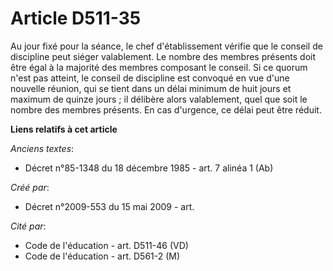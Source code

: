 # Article D511-35

Au jour fixé pour la séance, le chef d'établissement vérifie que le conseil de discipline peut siéger valablement. Le nombre
des membres présents doit être égal à la majorité des membres composant le conseil. Si ce quorum n'est pas atteint, le
conseil de discipline est convoqué en vue d'une nouvelle réunion, qui se tient dans un délai minimum de huit jours et maximum
de quinze jours ; il délibère alors valablement, quel que soit le nombre des membres présents. En cas d'urgence, ce délai
peut être réduit.

**Liens relatifs à cet article**

_Anciens textes_:

  - Décret n°85-1348 du 18 décembre 1985 - art. 7 alinéa 1 (Ab)

_Créé par_:

  - Décret n°2009-553 du 15 mai 2009 - art.

_Cité par_:

  - Code de l'éducation - art. D511-46 (VD)
  - Code de l'éducation - art. D561-2 (M)
